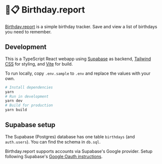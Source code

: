 # 🎂📋 Birthday.report

[Birthday.report](https://birthday.report) is a simple birthday tracker. Save and view a list of birthdays you need to remember.

## Development

This is a TypeScript React webapp using [Supabase](https://supabase.io/) as backend, [Tailwind CSS](https://tailwindcss.com/) for styling, and [Vite](https://vitejs.dev/) for build.

To run locally, copy `.env.sample` to `.env` and replace the values with your own.

```sh
# Install dependencies
yarn
# Run in development
yarn dev
# Build for production
yarn build
```

## Supabase setup

The Supabase (Postgres) database has one table `birthdays` (and `auth.users`). You can find the schema in `db.sql`.

Birthday.report supports accounts via Supabase's Google provider. Setup following Supabase's [Google Oauth instructions](https://supabase.io/docs/learn/auth-deep-dive/auth-google-oauth).
